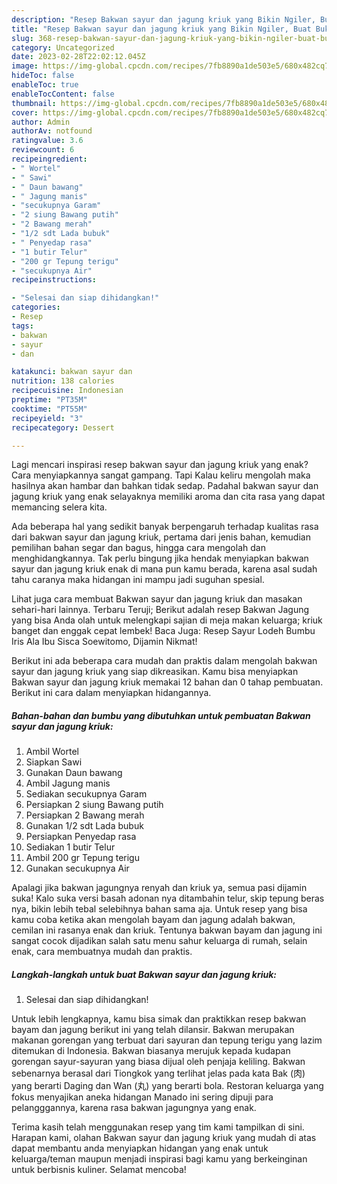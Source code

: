 ```yaml
---
description: "Resep Bakwan sayur dan jagung kriuk yang Bikin Ngiler, Buat Buka Puasa Lezat Sekali"
title: "Resep Bakwan sayur dan jagung kriuk yang Bikin Ngiler, Buat Buka Puasa Lezat Sekali"
slug: 368-resep-bakwan-sayur-dan-jagung-kriuk-yang-bikin-ngiler-buat-buka-puasa-lezat-sekali
category: Uncategorized
date: 2023-02-28T22:02:12.045Z
image: https://img-global.cpcdn.com/recipes/7fb8890a1de503e5/680x482cq70/bakwan-sayur-dan-jagung-kriuk-foto-resep-utama.jpg
hideToc: false
enableToc: true
enableTocContent: false
thumbnail: https://img-global.cpcdn.com/recipes/7fb8890a1de503e5/680x482cq70/bakwan-sayur-dan-jagung-kriuk-foto-resep-utama.jpg
cover: https://img-global.cpcdn.com/recipes/7fb8890a1de503e5/680x482cq70/bakwan-sayur-dan-jagung-kriuk-foto-resep-utama.jpg
author: Admin
authorAv: notfound
ratingvalue: 3.6
reviewcount: 6
recipeingredient:
- " Wortel"
- " Sawi"
- " Daun bawang"
- " Jagung manis"
- "secukupnya Garam"
- "2 siung Bawang putih"
- "2 Bawang merah"
- "1/2 sdt Lada bubuk"
- " Penyedap rasa"
- "1 butir Telur"
- "200 gr Tepung terigu"
- "secukupnya Air"
recipeinstructions:

- "Selesai dan siap dihidangkan!"
categories:
- Resep
tags:
- bakwan
- sayur
- dan

katakunci: bakwan sayur dan 
nutrition: 138 calories
recipecuisine: Indonesian
preptime: "PT35M"
cooktime: "PT55M"
recipeyield: "3"
recipecategory: Dessert

---
```



Lagi mencari inspirasi resep bakwan sayur dan jagung kriuk yang enak? Cara menyiapkannya sangat gampang. Tapi Kalau keliru mengolah maka hasilnya akan hambar dan bahkan tidak sedap. Padahal bakwan sayur dan jagung kriuk yang enak selayaknya memiliki aroma dan cita rasa yang dapat memancing selera kita.


Ada beberapa hal yang sedikit banyak berpengaruh terhadap kualitas rasa dari bakwan sayur dan jagung kriuk, pertama dari jenis bahan, kemudian pemilihan bahan segar dan bagus, hingga cara mengolah dan menghidangkannya. Tak perlu bingung jika hendak menyiapkan bakwan sayur dan jagung kriuk enak di mana pun kamu berada, karena asal sudah tahu caranya maka hidangan ini mampu jadi suguhan spesial.

Lihat juga cara membuat Bakwan sayur dan jagung kriuk dan masakan sehari-hari lainnya. Terbaru Teruji; Berikut adalah resep Bakwan Jagung yang bisa Anda olah untuk melengkapi sajian di meja makan keluarga; kriuk banget dan enggak cepat lembek! Baca Juga: Resep Sayur Lodeh Bumbu Iris Ala Ibu Sisca Soewitomo, Dijamin Nikmat!


Berikut ini ada beberapa cara mudah dan praktis dalam mengolah bakwan sayur dan jagung kriuk yang siap dikreasikan. Kamu bisa menyiapkan Bakwan sayur dan jagung kriuk memakai 12 bahan dan 0 tahap pembuatan. Berikut ini cara dalam menyiapkan hidangannya.

<!--inarticleads1-->

##### Bahan-bahan dan bumbu yang dibutuhkan untuk pembuatan Bakwan sayur dan jagung kriuk:

1. Ambil  Wortel
1. Siapkan  Sawi
1. Gunakan  Daun bawang
1. Ambil  Jagung manis
1. Sediakan secukupnya Garam
1. Persiapkan 2 siung Bawang putih
1. Persiapkan 2 Bawang merah
1. Gunakan 1/2 sdt Lada bubuk
1. Persiapkan  Penyedap rasa
1. Sediakan 1 butir Telur
1. Ambil 200 gr Tepung terigu
1. Gunakan secukupnya Air


Apalagi jika bakwan jagungnya renyah dan kriuk ya, semua pasi dijamin suka! Kalo suka versi basah adonan nya ditambahin telur, skip tepung beras nya, bikin lebih tebal selebihnya bahan sama aja. Untuk resep yang bisa kamu coba ketika akan mengolah bayam dan jagung adalah bakwan, cemilan ini rasanya enak dan kriuk. Tentunya bakwan bayam dan jagung ini sangat cocok dijadikan salah satu menu sahur keluarga di rumah, selain enak, cara membuatnya mudah dan praktis. 

<!--inarticleads2-->

##### Langkah-langkah untuk buat Bakwan sayur dan jagung kriuk:


1. Selesai dan siap dihidangkan!

Untuk lebih lengkapnya, kamu bisa simak dan praktikkan resep bakwan bayam dan jagung berikut ini yang telah dilansir. Bakwan merupakan makanan gorengan yang terbuat dari sayuran dan tepung terigu yang lazim ditemukan di Indonesia. Bakwan biasanya merujuk kepada kudapan gorengan sayur-sayuran yang biasa dijual oleh penjaja keliling. Bakwan sebenarnya berasal dari Tiongkok yang terlihat jelas pada kata Bak (肉) yang berarti Daging dan Wan (丸) yang berarti bola. Restoran keluarga yang fokus menyajikan aneka hidangan Manado ini sering dipuji para pelangggannya, karena rasa bakwan jagungnya yang enak. 

Terima kasih telah menggunakan resep yang tim kami tampilkan di sini. Harapan kami, olahan Bakwan sayur dan jagung kriuk yang mudah di atas dapat membantu anda menyiapkan hidangan yang enak untuk keluarga/teman maupun menjadi inspirasi bagi kamu yang berkeinginan untuk berbisnis kuliner. Selamat mencoba!
